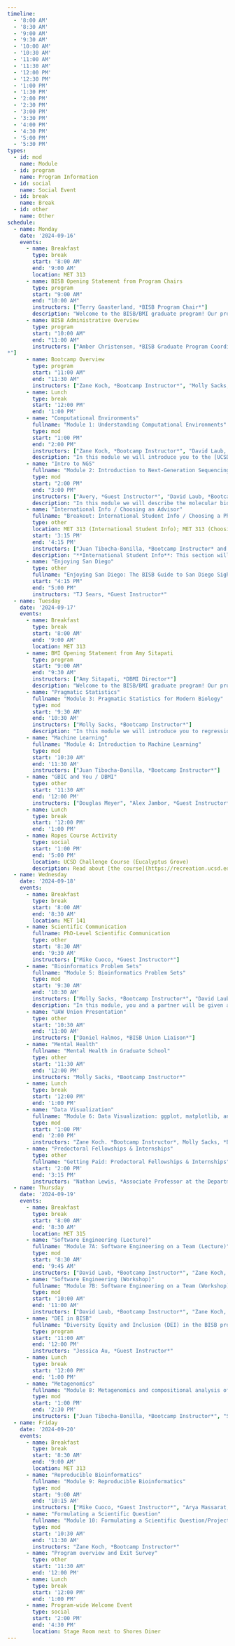 ```yaml
---
timeline:
  - '8:00 AM'
  - '8:30 AM'
  - '9:00 AM'
  - '9:30 AM'
  - '10:00 AM'
  - '10:30 AM'
  - '11:00 AM'
  - '11:30 AM'
  - '12:00 PM'
  - '12:30 PM'
  - '1:00 PM'
  - '1:30 PM'
  - '2:00 PM'
  - '2:30 PM'
  - '3:00 PM'
  - '3:30 PM'
  - '4:00 PM'
  - '4:30 PM'
  - '5:00 PM'
  - '5:30 PM'
types:
  - id: mod
    name: Module 
  - id: program
    name: Program Information
  - id: social
    name: Social Event
  - id: break
    name: Break
  - id: other
    name: Other
schedule:
  - name: Monday
    date: '2024-09-16'
    events:
      - name: Breakfast
        type: break
        start: '8:00 AM'
        end: '9:00 AM'
        location: MET 313
      - name: BISB Opening Statement from Program Chairs
        type: program
        start: "9:00 AM"
        end: "10:00 AM"
        instructors: ["Terry Gaasterland, *BISB Program Chair*"]
        description: "Welcome to the BISB/BMI graduate program! Our program directors will provide an overview of the Bioinformatics and Systems Biology graduate program."
      - name: BISB Administrative Overview
        type: program
        start: "10:00 AM"
        end: "11:00 AM"
        instructors: ["Amber Christensen, *BISB Graduate Program Coordinator
*"]
      - name: Bootcamp Overview
        type: program
        start: "11:00 AM"
        end: "11:30 AM"
        instructors: ["Zane Koch, *Bootcamp Instructor*", "Molly Sacks, *Bootcamp Instructor*", "Juan Tibocha-Bonilla, *Bootcamp Instructor*", "David Laub, *Bootcamp Instructor*"]
      - name: Lunch
        type: break
        start: '12:00 PM'
        end: '1:00 PM'
      - name: "Computational Environments"
        fullname: "Module 1: Understanding Computational Environments"
        type: mod
        start: "1:00 PM"
        end: "2:00 PM"
        instructors: ["Zane Koch, *Bootcamp Instructor*", "David Laub, *Bootcamp Instructor*"]
        description: "In this module we will introduce you to the [UCSD Jupyterhub (Data Science) Platform](https://datahub.ucsd.edu/hub/login?next=%2Fhub%2F). You will learn how to navigate with Command Line Interfaces (CLI) using a Terminal Application. We will also cover package and environment management with including: how to use the [conda package manager](https://urldefense.com/v3/__https://docs.conda.io/en/latest/__;!!Mih3wA!DxMGYatEO54sg5ijkSMxFKZi6A-SI7OvcOySNT7CONsVE67sy0_bXt5UL0Ig60P2zPkFgvCTzrcB-EM8hXM_$ ), configuring conda channels, creating, saving, and loading new conda environments, and the basics of commonly-used python packages (e.g., jupyterlab, numpy, etc.) We will also go over the 5 basic concepts found in most programming languages. We will also review some examples of common programming tasks in bioinformatics including printing/manipulating text and reading/writing files."
      - name: "Intro to NGS"
        fullname: "Module 2: Introduction to Next-Generation Sequencing"
        type: mod
        start: "2:00 PM"
        end: "3:00 PM"
        instructors: ["Avery, *Guest Instructor*", "David Laub, *Bootcamp Instructor*"]
        description: "In this module we will describe the molecular biology foundations of sequencing technologies, from the original sanger method to the current cutting-edge. We will work with sequencing data from the [SK-BR-3 breast cancer cell line](https://urldefense.com/v3/__https://www.cellosaurus.org/CVCL_0033__;!!Mih3wA!DxMGYatEO54sg5ijkSMxFKZi6A-SI7OvcOySNT7CONsVE67sy0_bXt5UL0Ig60P2zPkFgvCTzrcB-MvPZIto$ ) to learn about sequencing data file formats, compare data from different technologies, and search for cancer mutations."
      - name: "International Info / Choosing an Advisor"
        fullname: "Breakout: International Student Info / Choosing a PhD Advisor"
        type: other
        location: MET 313 (International Student Info); MET 313 (Choosing a PhD Advisor)
        start: '3:15 PM'
        end: '4:15 PM'
        instructors: ["Juan Tibocha-Bonilla, *Bootcamp Instructor* and Sherlyn Weng, *Guest Instructor* (International Student Info), BI , *Bootcamp Instructor* (Choosing a PhD Advisor)"]
        description: "**International Student Info**: This section will cover a brief introduction of the first things that international students have to deal with once they arrive in the US, and important points to consider in the BISB program. Also how to connect with other international students on campus! <br> **Choosing a PhD Advisor**: What should you consider when deciding on a lab beyond your research interests? Here are tips and questions to ask when identifying your new home for the next few years."
      - name: "Enjoying San Diego" 
        type: other
        fullname: "Enjoying San Diego: The BISB Guide to San Diego Sights, Eats, and Drinks"
        start: "4:15 PM"
        end: "5:00 PM"
        instructors: "TJ Sears, *Guest Instructor*"
  - name: Tuesday
    date: '2024-09-17'
    events:
      - name: Breakfast
        type: break
        start: '8:00 AM'
        end: '9:00 AM'
        location: MET 313
      - name: BMI Opening Statement from Amy Sitapati
        type: program
        start: "9:00 AM"
        end: "9:30 AM"
        instructors: ["Amy Sitapati, *DBMI Director*"]
        description: "Welcome to the BISB/BMI graduate program! Our program directors will provide an overview of the Bioinformatics and Systems Biology graduate program."
      - name: "Pragmatic Statistics"
        fullname: "Module 3: Pragmatic Statistics for Modern Biology"
        type: mod
        start: '9:30 AM'
        end: '10:30 AM'
        instructors: ["Molly Sacks, *Bootcamp Instructor*"]
        description: "In this module we will introduce you to regression analysis and its applications in biology, including multiple regression, generalized linear models, and mixed effects models. We will also touch upon the multiple testing problem, regularization, and bayesian vs frequentist statistics."
      - name: "Machine Learning"
        fullname: "Module 4: Introduction to Machine Learning"
        type: mod
        start: '10:30 AM'
        end: '11:30 AM'
        instructors: ["Juan Tibocha-Bonilla, *Bootcamp Instructor*"]
      - name: "GBIC and You / DBMI"
        type: other
        start: '11:30 AM'
        end: '12:00 PM'
        instructors: ["Douglas Meyer", "Alex Jambor, *Guest Instructor*"]
      - name: Lunch
        type: break
        start: '12:00 PM'
        end: '1:00 PM'
      - name: Ropes Course Activity
        type: social 
        start: '1:00 PM'
        end: '5:00 PM'
        location: UCSD Challenge Course (Eucalyptus Grove)
        description: Read about [the course](https://recreation.ucsd.edu/adventures/the-course/)!
  - name: Wednesday
    date: '2024-09-18'
    events:
      - name: Breakfast
        type: break
        start: '8:00 AM'
        end: '8:30 AM'
        location: MET 141
      - name: Scientific Communication
        fullname: PhD-Level Scientific Communication
        type: other
        start: '8:30 AM'
        end: '9:30 AM'
        instructors: ["Mike Cuoco, *Guest Instructor*"]
      - name: "Bioinformatics Problem Sets"
        fullname: "Module 5: Bioinformatics Problem Sets"
        type: mod
        start: '9:30 AM'
        end: '10:30 AM'
        instructors: ["Molly Sacks, *Bootcamp Instructor*", "David Laub, *Bootcamp Instructor*"]
        description: "In this module, you and a partner will be given a relatively simple problem to solve from the [Rosalind Bioinformatics Project](https://urldefense.com/v3/__http://rosalind.info/about/__;!!Mih3wA!DxMGYatEO54sg5ijkSMxFKZi6A-SI7OvcOySNT7CONsVE67sy0_bXt5UL0Ig60P2zPkFgvCTzrcB-AP7ZzIY$ )’s textbook track and bioinformatics stronghold track. By the end of this module, you should: 1. Have a working solution for your problem prepared! 2. Have a short slide (in this presentation) explaining your code along with a fun fact about yourselves!"
      - name: "UAW Union Presentation"
        type: other
        start: '10:30 AM'
        end: '11:00 AM'
        instructors: ["Daniel Halmos, *BISB Union Liaison*"]
      - name: "Mental Health"
        fullname: "Mental Health in Graduate School"
        type: other
        start: '11:30 AM'
        end: '12:00 PM'
        instructors: "Molly Sacks, *Bootcamp Instructor*"
      - name: Lunch
        type: break
        start: '12:00 PM'
        end: '1:00 PM'
      - name: "Data Visualization"
        fullname: "Module 6: Data Visualization: ggplot, matplotlib, and seaborn"
        type: mod
        start: '1:00 PM'
        end: '2:00 PM'
        instructors: "Zane Koch. *Bootcamp Instructor*, Molly Sacks, *Bootcamp Instructor*"
      - name: "Predoctoral Fellowships & Internships"
        type: other
        fullname: "Getting Paid: Predoctoral Fellowships & Internships"
        start: '2:00 PM'
        end: '3:15 PM'
        instructors: "Nathan Lewis, *Associate Professor at the Department of Pediatrics*, Student Panel"
  - name: Thursday 
    date: '2024-09-19'
    events:
      - name: Breakfast
        type: break
        start: '8:00 AM'
        end: '8:30 AM'
        location: MET 315
      - name: "Software Engineering (Lecture)"
        fullname: "Module 7A: Software Engineering on a Team (Lecture)"
        type: mod
        start: '8:30 AM'
        end: '9:45 AM'
        instructors: ["David Laub, *Bootcamp Instructor*", "Zane Koch, *Bootcamp Instructor*", "Arya, *Guest Instructor*"]
      - name: "Software Engineering (Workshop)"
        fullname: "Module 7B: Software Engineering on a Team (Workshop)"
        type: mod
        start: '10:00 AM'
        end: '11:00 AM'
        instructors: ["David Laub, *Bootcamp Instructor*", "Zane Koch, *Bootcamp Instructor*", "Arya, *Guest Instructor*"]
      - name: "DEI in BISB"
        fullname: "Diversity Equity and Inclusion (DEI) in the BISB program and at UCSD"
        type: program
        start: '11:00 AM'
        end: '12:00 PM'
        instructors: "Jessica Au, *Guest Instructor*"
      - name: Lunch
        type: break
        start: '12:00 PM'
        end: '1:00 PM'
      - name: "Metagenomics"
        fullname: "Module 8: Metagenomics and compositional analysis of microbial communities"
        type: mod
        start: '1:00 PM'
        end: '2:30 PM'
        instructors: ["Juan Tibocha-Bonilla, *Bootcamp Instructor*", "Sherlyn Weng, *Guest Instructor*"]
  - name: Friday
    date: '2024-09-20'
    events:
      - name: Breakfast
        type: break
        start: '8:30 AM'
        end: '9:00 AM'
        location: MET 313
      - name: "Reproducible Bioinformatics"
        fullname: "Module 9: Reproducible Bioinformatics"
        type: mod
        start: '9:00 AM'
        end: '10:15 AM'
        instructors: ["Mike Cuoco, *Guest Instructor*", "Arya Massarat, *Guest Instructor*"]
      - name: "Formulating a Scientific Question"
        fullname: "Module 10: Formulating a Scientific Question/Project"
        type: mod
        start: '10:30 AM'
        end: '11:30 AM'
        instructors: "Zane Koch, *Bootcamp Instructor*"
      - name: "Program overview and Exit Survey"
        type: other
        start: '11:30 AM'
        end: '12:00 PM'
      - name: Lunch
        type: break
        start: '12:00 PM'
        end: '1:00 PM'
      - name: Program-wide Welcome Event
        type: social
        start: '2:00 PM'
        end: '4:30 PM'
        location: Stage Room next to Shores Diner
---
```

